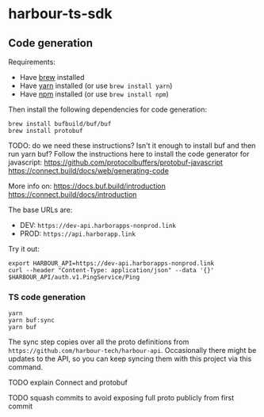# harbour-ts-sdk

## Code generation

Requirements:

- Have [brew](https://brew.sh/) installed
- Have [yarn](https://yarnpkg.com/) installed (or use `brew install yarn`)
- Have [npm](https://www.npmjs.com/) installed (or use `brew install npm`)

Then install the following dependencies for code generation:
```shell
brew install bufbuild/buf/buf
brew install protobuf
```

TODO: do we need these instructions? Isn't it enough to install buf and then run yarn buf?
Follow the instructions here to install the code generator for javascript:
https://github.com/protocolbuffers/protobuf-javascript
https://connect.build/docs/web/generating-code

More info on:
https://docs.buf.build/introduction
https://connect.build/docs/introduction

The base URLs are:
- DEV: `https://dev-api.harborapps-nonprod.link`
- PROD: `https://api.harborapp.link`

Try it out:
```shell
export HARBOUR_API=https://dev-api.harborapps-nonprod.link
curl --header "Content-Type: application/json" --data '{}' $HARBOUR_API/auth.v1.PingService/Ping
```

### TS code generation

```
yarn
yarn buf:sync
yarn buf
```

The sync step copies over all the proto definitions from `https://github.com/harbour-tech/harbour-api`.
Occasionally there might be updates to the API, so you can keep syncing them with this project via this command.

TODO explain Connect and protobuf

TODO squash commits to avoid exposing full proto publicly from first commit